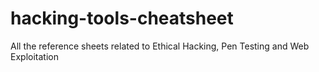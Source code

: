 # hacking-tools-cheatsheet
All the reference sheets related to Ethical Hacking, Pen Testing and Web Exploitation
